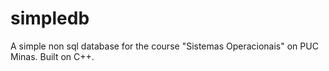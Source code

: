 # simpledb
A simple non sql database for the course "Sistemas Operacionais" on PUC Minas. Built on C++.
